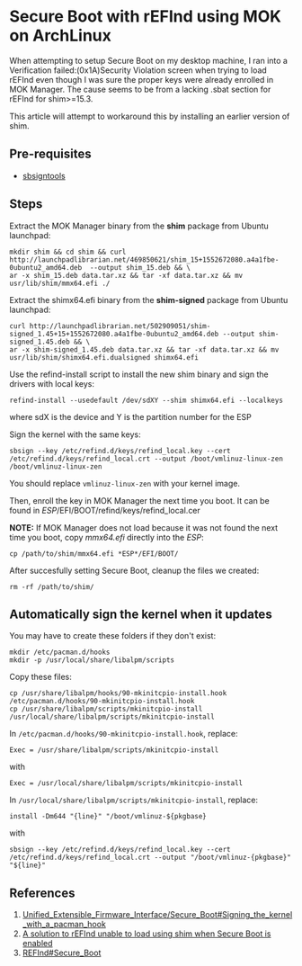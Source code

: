 # Secure Boot with rEFInd using MOK on ArchLinux

When attempting to setup Secure Boot on my desktop machine, I ran into a Verification failed:(0x1A)Security Violation screen when trying to
load rEFInd even though I was sure the proper keys were already enrolled in MOK Manager. The cause seems to be from a lacking .sbat section for rEFInd for shim>=15.3.

This article will attempt to workaround this by installing an earlier version of shim.

## Pre-requisites

* [sbsigntools](https://archlinux.org/packages/?name=sbsigntools)

## Steps

Extract the MOK Manager binary from the **shim** package from Ubuntu launchpad:

```console
mkdir shim && cd shim && curl http://launchpadlibrarian.net/469850621/shim_15+1552672080.a4a1fbe-0ubuntu2_amd64.deb  --output shim_15.deb && \
ar -x shim_15.deb data.tar.xz && tar -xf data.tar.xz && mv usr/lib/shim/mmx64.efi ./

```
Extract the shimx64.efi binary from the **shim-signed** package from Ubuntu launchpad:

```console
curl http://launchpadlibrarian.net/502909051/shim-signed_1.45+15+1552672080.a4a1fbe-0ubuntu2_amd64.deb --output shim-signed_1.45.deb && \
ar -x shim-signed_1.45.deb data.tar.xz && tar -xf data.tar.xz && mv usr/lib/shim/shimx64.efi.dualsigned shimx64.efi
```

Use the refind-install script to install the new shim binary and sign the drivers with local keys:


```console
refind-install --usedefault /dev/sdXY --shim shimx64.efi --localkeys
```

where sdX is the device and Y is the partition number for the ESP

Sign the kernel with the same keys:

```console
sbsign --key /etc/refind.d/keys/refind_local.key --cert /etc/refind.d/keys/refind_local.crt --output /boot/vmlinuz-linux-zen /boot/vmlinuz-linux-zen
```

You should replace `vmlinuz-linux-zen` with your kernel image.


Then, enroll the key in MOK Manager the next time you boot. It can be found in *ESP*/EFI/BOOT/refind/keys/refind_local.cer

**NOTE:** If MOK Manager does not load because it was not found the next time you boot, copy *mmx64.efi* directly into the *ESP*:

```console
cp /path/to/shim/mmx64.efi *ESP*/EFI/BOOT/
```

After succesfully setting Secure Boot, cleanup the files we created:

```console
rm -rf /path/to/shim/
```

## Automatically sign the kernel when it updates

You may have to create these folders if they don't exist:

```console
mkdir /etc/pacman.d/hooks
mkdir -p /usr/local/share/libalpm/scripts
```

Copy these files:

```console
cp /usr/share/libalpm/hooks/90-mkinitcpio-install.hook /etc/pacman.d/hooks/90-mkinitcpio-install.hook
cp /usr/share/libalpm/scripts/mkinitcpio-install /usr/local/share/libalpm/scripts/mkinitcpio-install
```

In `/etc/pacman.d/hooks/90-mkinitcpio-install.hook`, replace:

`Exec = /usr/share/libalpm/scripts/mkinitcpio-install`

with

`Exec = /usr/local/share/libalpm/scripts/mkinitcpio-install`


In `/usr/local/share/libalpm/scripts/mkinitcpio-install`, replace:

`install -Dm644 "{line}" "/boot/vmlinuz-${pkgbase}`

with

`sbsign --key /etc/refind.d/keys/refind_local.key --cert /etc/refind.d/keys/refind_local.crt --output "/boot/vmlinuz-{pkgbase}" "${line}"`

## References

1. [Unified_Extensible_Firmware_Interface/Secure_Boot#Signing_the_kernel_with_a_pacman_hook](https://wiki.archlinux.org/title/Unified_Extensible_Firmware_Interface/Secure_Boot#Signing_the_kernel_with_a_pacman_hook)
2. [A solution to rEFInd unable to load using shim when Secure Boot is enabled](https://dev.to/hollowman6/a-solution-to-refind-unable-to-load-using-shim-when-secure-boot-is-enabled-1e8l)
3. [REFInd#Secure_Boot](https://wiki.archlinux.org/title/REFInd#Secure_Boot)

